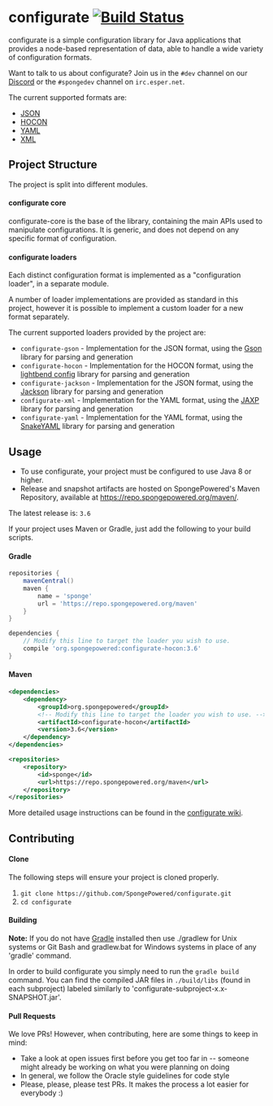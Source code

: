 # configurate [![Build Status](https://travis-ci.org/SpongePowered/configurate.svg?branch=master)](https://travis-ci.org/SpongePowered/configurate)
configurate is a simple configuration library for Java applications that provides a node-based representation of data, able to handle a wide variety of configuration formats.

Want to talk to us about configurate? Join us in the `#dev` channel on our [Discord](https://discord.gg/PtaGRAs) or the `#spongedev` channel on `irc.esper.net`.

The current supported formats are:

* [JSON](https://www.json.org/)
* [HOCON](https://github.com/lightbend/config/blob/master/HOCON.md)
* [YAML](http://yaml.org/)
* [XML](https://www.w3.org/XML/)

## Project Structure
The project is split into different modules.

#### configurate core
configurate-core is the base of the library, containing the main APIs used to manipulate configurations. It is generic, and does not depend on any specific format of configuration.

#### configurate loaders
Each distinct configuration format is implemented as a "configuration loader", in a separate module.

A number of loader implementations are provided as standard in this project, however it is possible to implement a custom loader for a new format separately.

The current supported loaders provided by the project are:

* `configurate-gson` - Implementation for the JSON format, using the [Gson](https://github.com/google/gson) library for parsing and generation
* `configurate-hocon` - Implementation for the HOCON format, using the [lightbend config](https://github.com/lightbend/config) library for parsing and generation
* `configurate-jackson` - Implementation for the JSON format, using the [Jackson](https://github.com/FasterXML/jackson-core) library for parsing and generation
* `configurate-xml` - Implementation for the YAML format, using the [JAXP](https://docs.oracle.com/javase/tutorial/jaxp/index.html) library for parsing and generation
* `configurate-yaml` - Implementation for the YAML format, using the [SnakeYAML](https://bitbucket.org/asomov/snakeyaml) library for parsing and generation


## Usage

* To use configurate, your project must be configured to use Java 8 or higher.
* Release and snapshot artifacts are hosted on SpongePowered's Maven Repository, available at https://repo.spongepowered.org/maven/.

The latest release is: `3.6`

If your project uses Maven or Gradle, just add the following to your build scripts.

#### Gradle

```groovy
repositories {
    mavenCentral()
    maven {
        name = 'sponge'
        url = 'https://repo.spongepowered.org/maven'
    }
}

dependencies {
    // Modify this line to target the loader you wish to use.
    compile 'org.spongepowered:configurate-hocon:3.6'
}
```

#### Maven

```xml
<dependencies>
    <dependency>
        <groupId>org.spongepowered</groupId>
        <!-- Modify this line to target the loader you wish to use. -->
        <artifactId>configurate-hocon</artifactId>
        <version>3.6</version>
    </dependency>
</dependencies>

<repositories>
    <repository>
        <id>sponge</id>
        <url>https://repo.spongepowered.org/maven</url>
    </repository>
</repositories>
```

More detailed usage instructions can be found in the [configurate wiki](https://github.com/SpongePowered/configurate/wiki).

## Contributing

#### Clone
The following steps will ensure your project is cloned properly.

1. `git clone https://github.com/SpongePowered/configurate.git`
2. `cd configurate`

#### Building
**Note:** If you do not have [Gradle](https://www.gradle.org/) installed then use ./gradlew for Unix systems or Git Bash and gradlew.bat for Windows systems in place of any 'gradle' command.

In order to build configurate you simply need to run the `gradle build` command. You can find the compiled JAR files in `./build/libs`  (found in each subproject) labeled similarly to 'configurate-subproject-x.x-SNAPSHOT.jar'.

#### Pull Requests
We love PRs! However, when contributing, here are some things to keep in mind:

- Take a look at open issues first before you get too far in -- someone might already be working on what you were planning on doing
- In general, we follow the Oracle style guidelines for code style
- Please, please, please test PRs. It makes the process a lot easier for everybody :)
